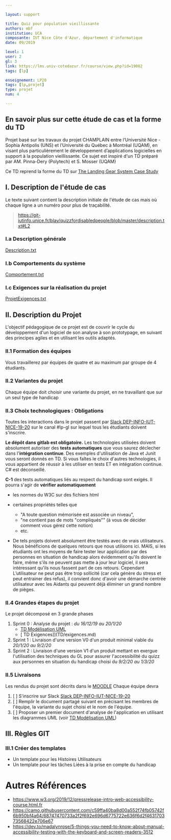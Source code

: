 ```yaml
---

layout: support

title: Quiz pour population vieillissante
authors: mbf
institution: UCA
composante: IUT Nice Côte d'Azur, département d'informatique
date: 09/2019

level: 1
user: 2
gl: 3
link: https://lms.univ-cotedazur.fr/course/view.php?id=19082
tags: [lp]

enseignement: LP20
tags: [lp,projet]
type: projet
num: 4

---
```




## En savoir plus sur cette étude de cas et la forme du TD

Projet basé sur les travaux du projet CHAMPLAIN entre l’Université Nice - Sophia Antipolis (UNS) et l’Université du Québec à Montréal (UQAM), en visant plus particulièrement le développement d’applications logicielles en support à la population vieillissante.
Ce sujet est inspiré d'un TD préparé par AM. Pinna-Dery (Polytech) et S. Mosser (UQAM)


Ce TD reprend la forme du TD sur [The Landing Gear System Case Study](https://mi-git.univ-tlse2.fr/ECb/LGS/blob/master/README.adoc)



## I. Description de l'étude de cas

Le texte suivant contient la description initiale de l'étude de cas mais où chaque ligne a un numéro pour plus de traçabilité.


> https://git-iutinfo.unice.fr/blay/quizzfordisabledpeople/blob/master/description.txt#L2 


### I.a Description générale

[Description.txt](description.txt)

### I.b Comportements du système
[Comportement.txt](Comportement.txt)

### I.c Exigences sur la réalisation du projet
[ProjetExigences.txt](ProjetExgigences.txt)



## II. Description du Projet

L'objectif pédagogique de ce projet est de couvrir le cycle du développement d'un logiciel de son analyse à son prototypage, en suivant des principes agiles et en utilisant les outils adaptés.


### II.1 Formation des équipes
Vous travaillerez par équipes de quatre et au maximum par groupe de 4 étudiants.

### II.2 Variantes du projet
Chaque équipe doit choisir une variante du projet, en ne travaillant que sur un seul type de handicap

### II.3 Choix technologiques : Obligations
Toutes les interactions dans le projet passent par [Slack DEP-INFO-IUT-NICE-19-20](https://join.slack.com/t/depinfoiutnic-voq7258/shared_invite/enQtODYwOTU3ODUwNjQwLTUyMzliODFlNmFiNjA3MzQyOWY1YjVkMjJjY2IxMjlhYjkwZjZiZWY4Y2VhZmRiNzI0Mjg3NzAwNDg4NWJmM2U) 
sur le canal #lp-gl sur lequel tous les étudiants doivent s'inscrire.

**Le dépôt dans gitlab est obligatoire.**
Les technologies utilisées doivent absolument autoriser des **tests automatiques** que vous saurez déclecher dans l'**intégration continue**.
Des exemples d'utilisation de Java et Junit vous seront donnés en TD.
Si vous faîtes le choix d'autres technologies, il vous appartient de réussir à les utiliser en tests ET en intégration continue. C# est déconseillé.


**C-1** des tests automatiques liés au respect du handicap sont exigés. Il pourra s'agir de **vérifier automatiquement**
*  les normes du W3C sur des fichiers html
*  certaines propriétés telles que
     * "A toute question mémorisée est associée un niveau", 
     * "ne contient pas de mots "compliqués"" (à vous de décider comment vous gérez cette notion) 
     * etc.

* De tels projets doivent absolument être testés avec de vrais utilisateurs. Nous bénéficions de quelques retours que nous utilisons ici. 
MAIS, si les étudiants ont les moyens de faire tester leur application par des personnes en situation de handicap 
alors évidemment qu'ils doivent le faire, même s'ils ne peuvent pas mette à jour leur logiciel, il sera intéressant qu'ils nous fassent part de ces retours. 
Cependant L’utilisateur ne peut pas être trop sollicité (car cela génère du stress et peut entrainer des refus), il convient donc d'avoir une démarche centrée utilisateur avec les Aidants qui peuvent déjà éliminer un grand nombre de pièges.


### II.4 Grandes étapes du projet

Le projet décomposé en 3 grande phases
1. Sprint 0 : Analyse du projet : *du 16/12/19 au 20/1/20*
    - [ TD Modélisation UML](TD/modelisation.md)
    - [ TD Exigences]](TD/exigences.md)
2. Sprint 1 : Livraison d'une version V0 d'un produit minimal viable  du *20/1/20 au 9/2/20*
2. Sprint 2 : Livraison d'une version V1 d'un produit mettant en exergue l'utilisation des techniques du GL pour assurer l'accessibilité du quizz aux personnes en situation du handicap choisi du *9/2/20 au 1/3/20*

### II.5 Livraisons
Les rendus du projet sont décrits dans le [MOODLE](https://lms.univ-cotedazur.fr/mod/assign/index.php?id=19082)
Chaque équipe devra
1.  [ ]  S'inscrire sur Slack [Slack DEP-INFO-IUT-NICE-19-20](https://join.slack.com/t/depinfoiutnic-voq7258/shared_invite/enQtODYwOTU3ODUwNjQwLTUyMzliODFlNmFiNjA3MzQyOWY1YjVkMjJjY2IxMjlhYjkwZjZiZWY4Y2VhZmRiNzI0Mjg3NzAwNDg4NWJmM2U) 
2.  [ ]  Remplir le document partagé suivant en précisant les membres de l'équipe, la variante du sujet choisi et le nom de l'équipe.
1.  [ ]  Proposer un premier document d'analyse de l'application en utilisant les diagrammes UML (voir [ TD Modélisation UML](TD/modelisation.md))




## III. Règles GIT

### III.1 Créer des templates
   * Un template pour les Histoires Utilisateurs
   * Un template pour les tâches Liées à la prise en compte du handicap
  

# Autres Références

* https://www.w3.org/2019/12/pressrelease-intro-web-accessibility-course.html.fr
* https://camo.githubusercontent.com/c59ffa40ba8d00a552f74fb05742f6b950bf4a64/68747470733a2f2f692e696d6775722e636f6d2f463170373568422e706e67
* https://dev.to/madalynrose/5-things-you-need-to-know-about-manual-accessibility-testing-with-the-keyboard-and-screen-readers-3512
